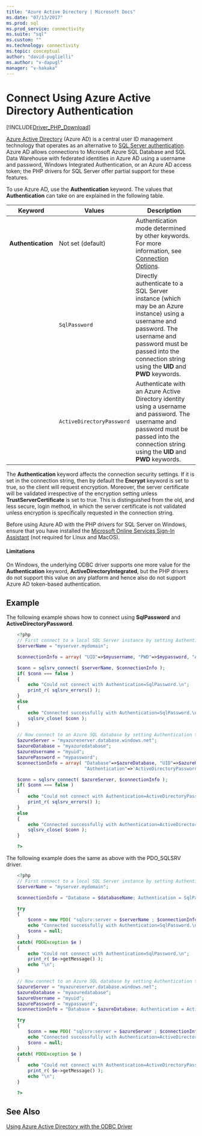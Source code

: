 ```yaml
---
title: "Azure Active Directory | Microsoft Docs"
ms.date: "07/13/2017"
ms.prod: sql
ms.prod_service: connectivity
ms.suite: "sql"
ms.custom: ""
ms.technology: connectivity
ms.topic: conceptual
author: "david-puglielli"
ms.author: "v-dapugl"
manager: "v-hakaka"
---
```

# Connect Using Azure Active Directory Authentication
[!INCLUDE[Driver_PHP_Download](../../includes/driver_php_download.md)]

[Azure Active Directory](https://docs.microsoft.com/en-us/azure/active-directory/active-directory-whatis) (Azure AD) is a central user ID management technology that operates as an alternative to [SQL Server authentication](../../connect/php/how-to-connect-using-sql-server-authentication.md). Azure AD allows connections to Microsoft Azure SQL Database and SQL Data Warehouse with federated identities in Azure AD using a username and password, Windows Integrated Authentication, or an Azure AD access token; the PHP drivers for SQL Server offer partial support for these features.

To use Azure AD, use the **Authentication** keyword. The values that **Authentication** can take on are explained in the following table.

|Keyword|Values|Description|
|-|-|-|
|**Authentication**|Not set (default)|Authentication mode determined by other keywords. For more information, see [Connection Options](../../connect/php/connection-options.md). |
||`SqlPassword`|Directly authenticate to a SQL Server instance (which may be an Azure instance) using a username and password. The username and password must be passed into the connection string using the **UID** and **PWD** keywords. |
||`ActiveDirectoryPassword`|Authenticate with an Azure Active Directory identity using a username and password. The username and password must be passed into the connection string using the **UID** and **PWD** keywords. |

The **Authentication** keyword affects the connection security settings. If it is set in the connection string, then by default the **Encrypt** keyword is set to true, so the client will request encryption. Moreover, the server certificate will be validated irrespective of the encryption setting unless **TrustServerCertificate** is set to true. This is distinguished from the old, and less secure, login method, in which the server certificate is not validated unless encryption is specifically requested in the connection string.

Before using Azure AD with the PHP drivers for SQL Server on Windows, ensure that you have installed the [Microsoft Online Services Sign-In Assistant](https://www.microsoft.com/download/details.aspx?id=41950) (not required for Linux and MacOS).

#### Limitations

On Windows, the underlying ODBC driver supports one more value for the **Authentication** keyword, **ActiveDirectoryIntegrated**, but the PHP drivers do not support this value on any platform and hence also do not support Azure AD token-based authentication.

## Example

The following example shows how to connect using **SqlPassword** and **ActiveDirectoryPassword**.

```php
    <?php
    // First connect to a local SQL Server instance by setting Authentication to SqlPassword
    $serverName = "myserver.mydomain";

    $connectionInfo = array( "UID"=>$myusername, "PWD"=>$mypassword, "Authentication"=>'SqlPassword' );

    $conn = sqlsrv_connect( $serverName, $connectionInfo );
    if( $conn === false )
    {
        echo "Could not connect with Authentication=SqlPassword.\n";
        print_r( sqlsrv_errors() );
    }
    else
    {
        echo "Connected successfully with Authentication=SqlPassword.\n";
        sqlsrv_close( $conn );
    }

    // Now connect to an Azure SQL database by setting Authentication to ActiveDirectoryPassword
    $azureServer = "myazureserver.database.windows.net";
    $azureDatabase = "myazuredatabase";
    $azureUsername = "myuid";
    $azurePassword = "mypassword";
    $connectionInfo = array( "Database"=>$azureDatabase, "UID"=>$azureUsername, "PWD"=>$azurePassword,
                             "Authentication"=>'ActiveDirectoryPassword' );

    $conn = sqlsrv_connect( $azureServer, $connectionInfo );
    if( $conn === false )
    {
        echo "Could not connect with Authentication=ActiveDirectoryPassword.\n";
        print_r( sqlsrv_errors() );
    }
    else
    {
        echo "Connected successfully with Authentication=ActiveDirectoryPassword.\n";
        sqlsrv_close( $conn );
    }

    ?>
```

The following example does the same as above with the PDO_SQLSRV driver.

```php
    <?php
    // First connect to a local SQL Server instance by setting Authentication to SqlPassword
    $serverName = "myserver.mydomain";

    $connectionInfo = "Database = $databaseName; Authentication = SqlPassword;";

    try
    {
        $conn = new PDO( "sqlsrv:server = $serverName ; $connectionInfo", $myusername, $mypassword );
        echo "Connected successfully with Authentication=SqlPassword.\n";
        $conn = null;
    }
    catch( PDOException $e )
    {
        echo "Could not connect with Authentication=SqlPassword.\n";
        print_r( $e->getMessage() );
        echo "\n";
    }

    // Now connect to an Azure SQL database by setting Authentication to ActiveDirectoryPassword
    $azureServer = "myazureserver.database.windows.net";
    $azureDatabase = "myazuredatabase";
    $azureUsername = "myuid";
    $azurePassword = "mypassword";
    $connectionInfo = "Database = $azureDatabase; Authentication = ActiveDirectoryPassword;";

    try
    {
        $conn = new PDO( "sqlsrv:server = $azureServer ; $connectionInfo", $azureUsername, $azurePassword );
        echo "Connected successfully with Authentication=ActiveDirectoryPassword.\n";
        $conn = null;
    }
    catch( PDOException $e )
    {
        echo "Could not connect with Authentication=ActiveDirectoryPassword.\n";
        print_r( $e->getMessage() );
        echo "\n";
    }

    ?>
```
## See Also  
[Using Azure Active Directory with the ODBC Driver](https://docs.microsoft.com/en-us/sql/connect/odbc/using-azure-active-directory)
